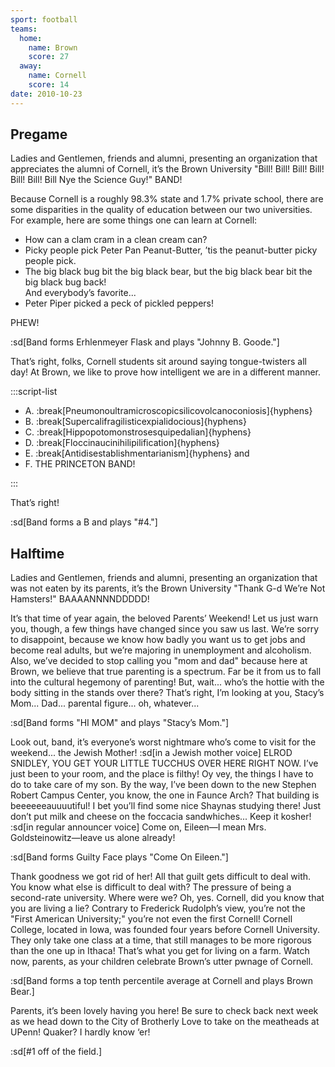 ```yaml
---
sport: football
teams:
  home:
    name: Brown
    score: 27
  away:
    name: Cornell
    score: 14
date: 2010-10-23
---
```


## Pregame

Ladies and Gentlemen, friends and alumni, presenting an organization that appreciates the alumni of Cornell, it’s the Brown University "Bill! Bill! Bill! Bill! Bill! Bill! Bill Nye the Science Guy!" BAND!

Because Cornell is a roughly 98.3% state and 1.7% private school, there are some disparities in the quality of education between our two universities. For example, here are some things one can learn at Cornell:

- How can a clam cram in a clean cream can?
- Picky people pick Peter Pan Peanut-Butter, ’tis the peanut-butter picky people pick.
- The big black bug bit the big black bear, but the big black bear bit the big black bug back!\
  And everybody’s favorite...
- Peter Piper picked a peck of pickled peppers!

PHEW!

:sd[Band forms Erhlenmeyer Flask and plays "Johnny B. Goode."]

That’s right, folks, Cornell students sit around saying tongue-twisters all day! At Brown, we like to prove how intelligent we are in a different manner.

:::script-list

- A. :break[Pneumonoultramicroscopicsilicovolcanoconiosis]{hyphens}
- B. :break[Supercalifragilisticexpialidocious]{hyphens}
- C. :break[Hippopotomonstrosesquipedalian]{hyphens}
- D. :break[Floccinaucinihilipilification]{hyphens}
- E. :break[Antidisestablishmentarianism]{hyphens} and
- F. THE PRINCETON BAND!

:::

That’s right!

:sd[Band forms a B and plays "#4."]

## Halftime

Ladies and Gentlemen, friends and alumni, presenting an organization that was not eaten by its parents, it’s the Brown University "Thank G-d We’re Not Hamsters!" BAAAANNNNDDDDD!

It’s that time of year again, the beloved Parents’ Weekend! Let us just warn you, though, a few things have changed since you saw us last. We’re sorry to disappoint, because we know how badly you want us to get jobs and become real adults, but we’re majoring in unemployment and alcoholism. Also, we’ve decided to stop calling you "mom and dad" because here at Brown, we believe that true parenting is a spectrum. Far be it from us to fall into the cultural hegemony of parenting! But, wait... who’s the hottie with the body sitting in the stands over there? That’s right, I’m looking at you, Stacy’s Mom... Dad... parental figure... oh, whatever...

:sd[Band forms "HI MOM" and plays "Stacy’s Mom."]

Look out, band, it’s everyone’s worst nightmare who’s come to visit for the weekend... the Jewish Mother! :sd[in a Jewish mother voice] ELROD SNIDLEY, YOU GET YOUR LITTLE TUCCHUS OVER HERE RIGHT NOW. I’ve just been to your room, and the place is filthy! Oy vey, the things I have to do to take care of my son. By the way, I’ve been down to the new Stephen Robert Campus Center, you know, the one in Faunce Arch? That building is beeeeeeauuuutiful! I bet you’ll find some nice Shaynas studying there! Just don’t put milk and cheese on the foccacia sandwhiches... Keep it kosher! :sd[in regular announcer voice] Come on, Eileen—I mean Mrs. Goldsteinowitz—leave us alone already!

:sd[Band forms Guilty Face plays "Come On Eileen."]

Thank goodness we got rid of her! All that guilt gets difficult to deal with. You know what else is difficult to deal with? The pressure of being a second-rate university. Where were we? Oh, yes. Cornell, did you know that you are living a lie? Contrary to Frederick Rudolph’s view, you’re not the "First American University;" you’re not even the first Cornell! Cornell College, located in Iowa, was founded four years before Cornell University. They only take one class at a time, that still manages to be more rigorous than the one up in Ithaca! That’s what you get for living on a farm. Watch now, parents, as your children celebrate Brown’s utter pwnage of Cornell.

:sd[Band forms a top tenth percentile average at Cornell and plays Brown Bear.]

Parents, it’s been lovely having you here! Be sure to check back next week as we head down to the City of Brotherly Love to take on the meatheads at UPenn! Quaker? I hardly know ‘er!

:sd[#1 off of the field.]
